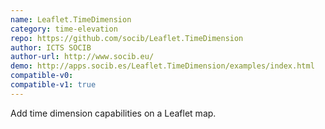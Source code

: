 ```yaml
---
name: Leaflet.TimeDimension
category: time-elevation
repo: https://github.com/socib/Leaflet.TimeDimension
author: ICTS SOCIB
author-url: http://www.socib.eu/
demo: http://apps.socib.es/Leaflet.TimeDimension/examples/index.html
compatible-v0:
compatible-v1: true
---
```


Add time dimension capabilities on a Leaflet map.
